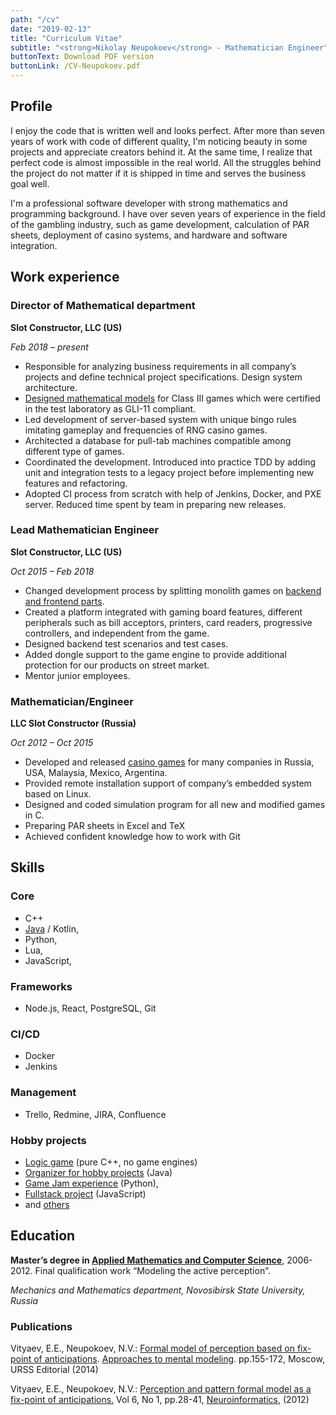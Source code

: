 ```yaml
---
path: "/cv"
date: "2019-02-13"
title: "Curriculum Vitae"
subtitle: "<strong>Nikolay Neupokoev</strong> - Mathematician Engineer"
buttonText: Download PDF version
buttonLink: /CV-Neupokoev.pdf
---
```


## Profile

I enjoy the code that is written well and looks perfect.
After more than seven years of work with code of different quality, I'm noticing beauty in some projects and appreciate creators behind it.
At the same time, I realize that perfect code is almost impossible in the real world.
All the struggles behind the project do not matter if it is shipped in time and serves the business goal well.

I'm a professional software developer with strong mathematics and 
programming background. I have over seven years of experience in the field 
of the gambling industry, such as game development, calculation of PAR 
sheets, deployment of casino systems, and hardware and software 
integration.


## Work experience

### Director of Mathematical department

**Slot Constructor, LLC (US)**

_Feb 2018 – present_

- Responsible for analyzing business requirements in all company’s projects and define technical project specifications. Design system architecture.
- [Designed mathematical models](/slot-mathematician/ideas) for Class III games which were certified in the test laboratory as GLI-11 compliant.
- Led development of server-based system with unique bingo rules imitating gameplay and frequencies of RNG casino games.
- Architected a database for pull-tab machines compatible among different type of games.
- Coordinated the development. Introduced into practice TDD by adding unit and integration tests to a legacy project before implementing new features and refactoring.
- Adopted CI process from scratch with help of Jenkins, Docker, and PXE server. Reduced time spent by team in preparing new releases.

### Lead Mathematician Engineer

**Slot Constructor, LLC (US)**

_Oct 2015 – Feb 2018_

- Changed development process by splitting monolith games on [backend and frontend parts](/projects/postcatolyptica).
- Created a platform integrated with gaming board features, different peripherals such as bill acceptors, printers, card readers, progressive controllers, and independent from the game.
- Designed backend test scenarios and test cases.
- Added dongle support to the game engine to provide additional protection for our products on street market.
- Mentor junior employees.

### Mathematician/Engineer

**LLC Slot Constructor (Russia)**

_Oct 2012 – Oct 2015_

- Developed and released [casino games](/lucky-idea-generator) for many companies in Russia, USA, Malaysia, Mexico, Argentina.
- Provided remote installation support of company’s embedded system based on Linux.
- Designed and coded simulation program for all new and modified games in C.
- Preparing PAR sheets in Excel and TeX
- Achieved confident knowledge how to work with Git

## Skills

### Core

- C++
- [Java](/gamedev/java) / Kotlin,
- Python,
- Lua,
- JavaScript,

### Frameworks

- Node.js, React, PostgreSQL, Git

### CI/CD

- Docker
- Jenkins

### Management

- Trello, Redmine, JIRA, Confluence

### Hobby projects

- [Logic game](/gamedev/overload-game) (pure C++, no game engines)
- [Organizer for hobby projects](/projects/pet-project-navigator) (Java)
- [Game Jam experience](/gamedev/pyroguelike) (Python),
- [Fullstack project](/projects/postcatolyptica) (JavaScript)
- and [others](/projects)

## Education

**Master’s degree in [Applied Mathematics and Computer Science](/science)**, 2006-2012.
Final qualification work “Modeling the active perception”.

_Mechanics and Mathematics department, Novosibirsk State University, Russia_

### Publications

Vityaev, E.E., Neupokoev, N.V.: [Formal model of perception based on fix-point of anticipations](http://www.math.nsc.ru/AP/ScientificDiscovery/PDF/model_of_perception_sbornik.pdf). [Approaches to mental modeling](http://urss.ru/cgi-bin/db.pl?lang=en&blang=en&page=Book&id=257246). pp.155-172, Moscow, URSS Editorial (2014)

Vityaev, E.E., Neupokoev, N.V.: [Perception and pattern formal model as a fix-point of anticipations.](http://www.niisi.ru/iont/ni/Journal/V6/N1/VityaevNeupokoev_A.pdf) Vol 6, No 1, pp.28-41, [Neuroinformatics](https://www.niisi.ru/iont/ni/Journal/),  (2012)